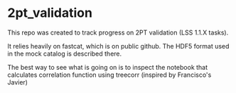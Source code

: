 # 2pt_validation

This repo was created to track progress on 2PT validation (LSS 1.1.X tasks).

It relies heavily on fastcat, which is on public github. The HDF5 format used in the mock catalog
is described there.

The best way to see what is going on is to inspect the notebook that
calculates correlation function using treecorr (inspired by
Francisco's Javier)


